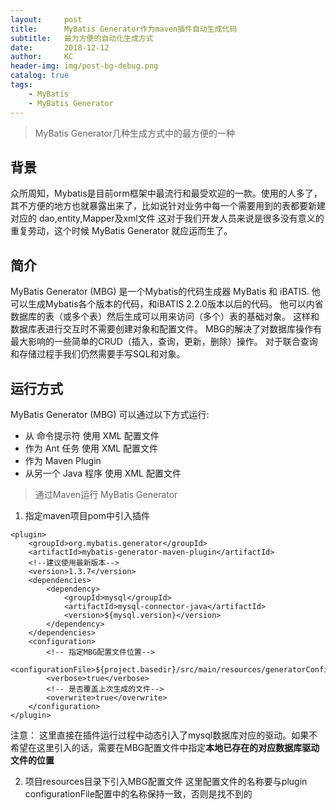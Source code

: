 ```yaml
---
layout:     post
title:      MyBatis Generator作为maven插件自动生成代码
subtitle:   最为方便的自动化生成方式
date:       2018-12-12
author:     KC
header-img: img/post-bg-debug.png
catalog: true
tags:
    - MyBatis
    - MyBatis Generator
---
```



>MyBatis Generator几种生成方式中的最方便的一种

## 背景
  
  众所周知，Mybatis是目前orm框架中最流行和最受欢迎的一款。使用的人多了，其不方便的地方也就暴露出来了，比如说针对业务中每一个需要用到的表都要新建对应的 dao,entity,Mapper及xml文件 这对于我们开发人员来说是很多没有意义的重复劳动，这个时候 MyBatis Generator 就应运而生了。

## 简介
  
  MyBatis Generator (MBG) 是一个Mybatis的代码生成器 MyBatis 和 iBATIS. 他可以生成Mybatis各个版本的代码，和iBATIS 2.2.0版本以后的代码。 他可以内省数据库的表（或多个表）然后生成可以用来访问（多个）表的基础对象。 这样和数据库表进行交互时不需要创建对象和配置文件。 MBG的解决了对数据库操作有最大影响的一些简单的CRUD（插入，查询，更新，删除）操作。 对于联合查询和存储过程手我们仍然需要手写SQL和对象。
  
## 运行方式
  
  MyBatis Generator (MBG) 可以通过以下方式运行:
 
- 从 命令提示符 使用 XML 配置文件 
- 作为 Ant 任务 使用 XML 配置文件 
- 作为 Maven Plugin
- 从另一个 Java 程序 使用 XML 配置文件

> 通过Maven运行 MyBatis Generator

1. 指定maven项目pom中引入插件

```
<plugin>
    <groupId>org.mybatis.generator</groupId>
    <artifactId>mybatis-generator-maven-plugin</artifactId>
    <!--建议使用最新版本-->
    <version>1.3.7</version>
    <dependencies>
        <dependency>
            <groupId>mysql</groupId>
            <artifactId>mysql-connector-java</artifactId>
            <version>${mysql.version}</version>
        </dependency>
    </dependencies>
    <configuration>
        <!-- 指定MBG配置文件位置-->
        <configurationFile>${project.basedir}/src/main/resources/generatorConfig.xml</configurationFile>
        <verbose>true</verbose>
        <!-- 是否覆盖上次生成的文件-->
        <overwrite>true</overwrite>
    </configuration>
</plugin>
```  
注意： 这里直接在插件运行过程中动态引入了mysql数据库对应的驱动。如果不希望在这里引入的话，需要在MBG配置文件中指定**本地已存在的对应数据库驱动文件的位置**

2. 项目resources目录下引入MBG配置文件
这里配置文件的名称要与plugin configurationFile配置中的名称保持一致，否则是找不到的

